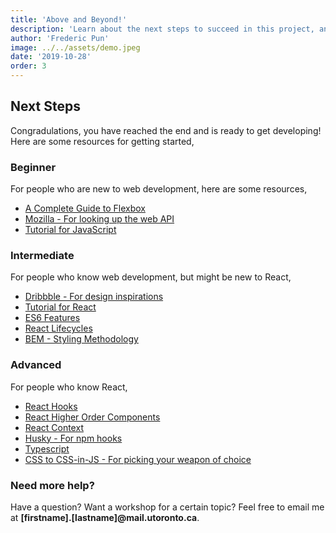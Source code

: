 ```yaml
---
title: 'Above and Beyond!'
description: 'Learn about the next steps to succeed in this project, and resources that would help you get there.'
author: 'Frederic Pun'
image: ../../assets/demo.jpeg
date: '2019-10-28'
order: 3
---
```


## Next Steps

Congradulations, you have reached the end and is ready to get developing! Here are some resources for getting started,

### Beginner

For people who are new to web development, here are some resources,

 - [A Complete Guide to Flexbox](https://css-tricks.com/snippets/css/a-guide-to-flexbox/)
 - [Mozilla \- For looking up the web API](https://developer.mozilla.org/en-US/docs/Learn)
 - [Tutorial for JavaScript](https://www.youtube.com/watch?v=hdI2bqOjy3c)

### Intermediate

For people who know web development, but might be new to React,

 - [Dribbble - For design inspirations](https://dribbble.com/)
 - [Tutorial for React](https://www.youtube.com/watch?v=sBws8MSXN7A)
 - [ES6 Features](http://es6-features.org/#Constants)
 - [React Lifecycles](https://reactjs.org/docs/state-and-lifecycle.html)
 - [BEM - Styling Methodology](http://getbem.com/introduction/)

### Advanced

For people who know React,

 - [React Hooks](https://reactjs.org/docs/hooks-intro.html)
 - [React Higher Order Components](https://reactjs.org/docs/higher-order-components.html)
 - [React Context](https://reactjs.org/docs/context.html)
 - [Husky - For npm hooks](https://github.com/typicode/husky)
 - [Typescript](https://www.typescriptlang.org/docs/handbook/typescript-in-5-minutes.html)
 - [CSS to CSS-in-JS - For picking your weapon of choice](https://medium.com/@perezpriego7/css-evolution-from-css-sass-bem-css-modules-to-styled-components-d4c1da3a659b)

### Need more help?

Have a question? Want a workshop for a certain topic? Feel free to email me at **[firstname].[lastname]@mail.utoronto.ca**.